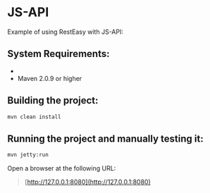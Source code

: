 JS-API
=================
Example of using RestEasy with JS-API:

System Requirements:
-------------------------
* 
* Maven 2.0.9 or higher

Building the project:
-------------------------

```bash
mvn clean install
```

Running the project and manually testing it:
-------------------------

```bash
mvn jetty:run
```

Open a browser at the following URL:

> [http://127.0.0.1:8080](http://127.0.0.1:8080)


